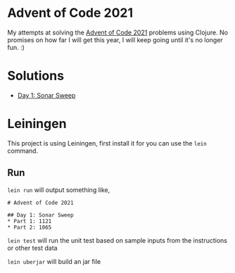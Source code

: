 # Advent of Code 2021

My attempts at solving the [Advent of Code 2021](https://adventofcode.com/2021) problems using Clojure.
No promises on how far I will get this year, I will keep going until it's no longer fun. :) 

# Solutions
* [Day 1: Sonar Sweep](src/aoc_2021/day1/core.clj)


# Leiningen
This project is using Leiningen, first install it for you can use the `lein` command.

## Run
`lein run` will output something like, 

```
# Advent of Code 2021

## Day 1: Sonar Sweep
* Part 1: 1121
* Part 2: 1065
```

`lein test` will run the unit test based on sample inputs from the instructions or other test data

`lein uberjar` will build an jar file